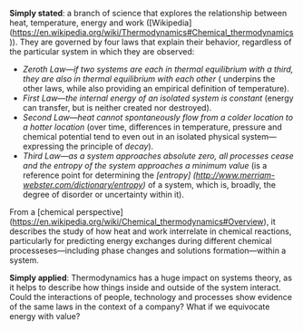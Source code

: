 **Simply stated**: a branch of science that explores the relationship between heat, temperature, energy and work ([Wikipedia] (https://en.wikipedia.org/wiki/Thermodynamics#Chemical_thermodynamics)). They are governed by four laws that explain their behavior, regardless of the particular system in which they are observed:
* *Zeroth Law—if two systems are each in thermal equilibrium with a third, they are also in thermal equilibrium with each other* ( underpins the other laws, while also providing an empirical definition of temperature).
* *First Law—the internal energy of an isolated system is constant* 
(energy can transfer, but is neither created nor destroyed).
* *Second Law—heat cannot spontaneously flow from a colder location to a hotter location* 
(over time, differences in temperature, pressure and chemical potential tend to even out in an isolated physical system—expressing the principle of *decay*).
* *Third Law—as a system approaches absolute zero, all processes cease and the entropy of the system approaches a minimum value*
(is a reference point for determining the *[entropy] (http://www.merriam-webster.com/dictionary/entropy)* of a system, which is, broadly, the degree of disorder or uncertainty within it).

From a [chemical perspective] (https://en.wikipedia.org/wiki/Chemical_thermodynamics#Overview), it describes the study of how heat and work interrelate in chemical reactions, particularly for predicting energy exchanges during different chemical processeses—including phase changes and solutions formation—within a system.

**Simply applied**: Thermodynamics has a huge impact on systems theory, as it helps to describe how things inside and outside of the system interact. Could the interactions of people, technology and processes show evidence of the same laws in the context of a company? What if we equivocate energy with value?
